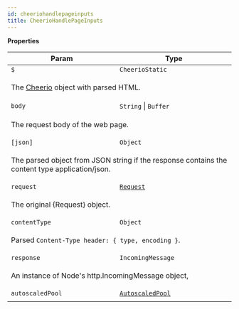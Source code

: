 ```yaml
---
id: cheeriohandlepageinputs
title: CheerioHandlePageInputs
---
```


<a name="CheerioHandlePageInputs"></a>

**Properties**

<table>
<thead>
<tr>
<th>Param</th><th>Type</th>
</tr>
</thead>
<tbody>
<tr>
<td><code>$</code></td><td><code>CheerioStatic</code></td>
</tr>
<tr>
<td colspan="3"><p>The <a href="https://cheerio.js.org/">Cheerio</a> object with parsed HTML.</p>
</td></tr><tr>
<td><code>body</code></td><td><code>String</code> | <code>Buffer</code></td>
</tr>
<tr>
<td colspan="3"><p>The request body of the web page.</p>
</td></tr><tr>
<td><code>[json]</code></td><td><code>Object</code></td>
</tr>
<tr>
<td colspan="3"><p>The parsed object from JSON string if the response contains the content type application/json.</p>
</td></tr><tr>
<td><code>request</code></td><td><code><a href="request">Request</a></code></td>
</tr>
<tr>
<td colspan="3"><p>The original {Request} object.</p>
</td></tr><tr>
<td><code>contentType</code></td><td><code>Object</code></td>
</tr>
<tr>
<td colspan="3"><p>Parsed <code>Content-Type header: { type, encoding }</code>.</p>
</td></tr><tr>
<td><code>response</code></td><td><code>IncomingMessage</code></td>
</tr>
<tr>
<td colspan="3"><p>An instance of Node&#39;s http.IncomingMessage object,</p>
</td></tr><tr>
<td><code>autoscaledPool</code></td><td><code><a href="autoscaledpool">AutoscaledPool</a></code></td>
</tr>
<tr>
<td colspan="3"></td></tr></tbody>
</table>

